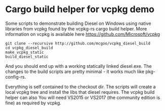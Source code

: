 # Cargo build helper for vcpkg demo
Some scripts to demonstrate building Diesel on Windows using native libraries from vcpkg found by the vcpkg-rs cargo build helper.
More information on vcpkg is available here https://github.com/Microsoft/vcpkg


```
git clone --recursive http://github.com/mcgoo/vcpkg_diesel_build
cd vcpkg_diesel_build
make_vcpkg_static
build_diesel_static
```

And you should end up with a working statically linked diesel.exe. The changes to the build scripts are pretty minimal - it works much like pkg-config-rs.

Everything is self contained to the checkout dir. The scripts will create a local vcpkg tree and install the libs 
that diesel requires. The vcpkg build helper can also   You will need VS2015 or VS2017 (the community edition is fine) as required by vcpkg.
